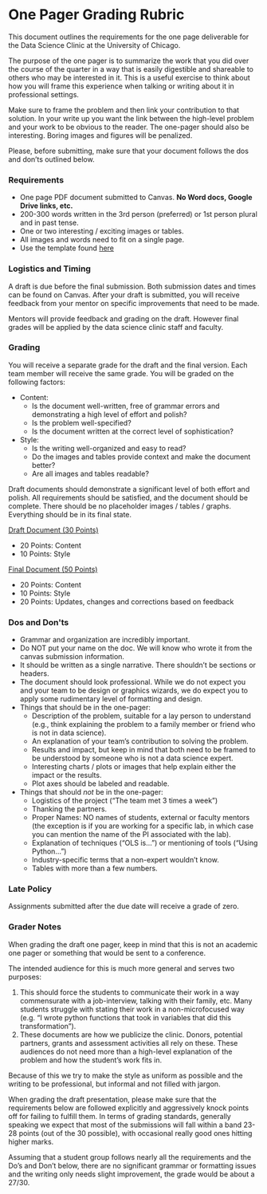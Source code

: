 # One Pager Grading Rubric

This document outlines the requirements for the one page deliverable for the Data Science Clinic at the University of Chicago. 

The purpose of the one pager is to summarize the work that you did over the course of the quarter in a way that is easily digestible and shareable to others who may be interested in it. This is a useful exercise to think about how you will frame this experience when talking or writing about it in professional settings.

Make sure to frame the problem and then link your contribution to that solution. In your write up you want the link between the high-level problem and your work to be obvious to the reader. The one-pager should also be interesting. Boring images and figures will be penalized.

Please, before submitting, make sure that your document follows the dos and don’ts outlined below. 

### Requirements 
* One page PDF document submitted to Canvas. **No Word docs, Google Drive links, etc.**
* 200-300 words written in the 3rd person (preferred) or 1st person plural and in past tense.
* One or two interesting / exciting images or tables. 
* All images and words need to fit on a single page.
* Use the template found [here](../templates/one-pager-template.docx)

### Logistics and Timing 
A draft is due before the final submission. Both submission dates and times can be found on Canvas. After your draft is submitted, you will receive feedback from your mentor on specific improvements that need to be made.

Mentors will provide feedback and grading on the draft. However final grades will be applied by the data science clinic staff and faculty.

### Grading 
You will receive a separate grade for the draft and the final version. Each team member will receive the same grade. You will be graded on the following factors:
* Content:
    * Is the document well-written, free of grammar errors and demonstrating a high level of effort and polish?
    * Is the problem well-specified?
    * Is the document written at the correct level of sophistication? 
* Style:
    * Is the writing well-organized and easy to read? 
    * Do the images and tables provide context and make the document better?
    * Are all images and tables readable?

Draft documents should demonstrate a significant level of both effort and polish. All requirements should be satisfied, and the document should be complete. There should be no placeholder images / tables / graphs. Everything should be in its final state.

<u>Draft Document (30 Points)</u>
* 20 Points: Content
* 10 Points: Style

<u>Final Document (50 Points)</u>
* 20 Points: Content
* 10 Points: Style
* 20 Points: Updates, changes and corrections based on feedback

### Dos and Don'ts
* Grammar and organization are incredibly important.
* Do NOT put your name on the doc. We will know who wrote it from the canvas submission information.
* It should be written as a single narrative. There shouldn’t be sections or headers.
* The document should look professional. While we do not expect you and your team to be design or graphics wizards, we do expect you to apply some rudimentary level of formatting and design.
* Things that should be in the one-pager:
    * Description of the problem, suitable for a lay person to understand (e.g., think explaining the problem to a family member or friend who is not in data science).
    * An explanation of your team’s contribution to solving the problem. 
    * Results and impact, but keep in mind that both need to be framed to be understood by someone who is not a data science expert.
    * Interesting charts / plots or images that help explain either the impact or the results.
    * Plot axes should be labeled and readable.
* Things that should _not_ be in the one-pager:
    * Logistics of the project (“The team met 3 times a week”)
    * Thanking the partners.
    * Proper Names: NO names of students, external or faculty mentors (the exception is if you are working for a specific lab, in which case you can mention the name of the PI associated with the lab).
    * Explanation of techniques (“OLS is…”) or mentioning of tools (“Using Python...”)
    * Industry-specific terms that a non-expert wouldn’t know.
    * Tables with more than a few numbers. 

### Late Policy
Assignments submitted after the due date will receive a grade of zero.


### Grader Notes

When grading the draft one pager, keep in mind that this is not an academic one pager or something that would be sent to a conference.

The intended audience for this is much more general and serves two purposes:

1.	This should force the students to communicate their work in a way commensurate with a job-interview, talking with their family, etc. Many students struggle with stating their work in a non-microfocused way (e.g. “I wrote python functions that took in variables that did this transformation”). 
2.	These documents are how we publicize the clinic. Donors, potential partners, grants and assessment activities all rely on these. These audiences do not need more than a high-level explanation of the problem and how the student’s work fits in.

Because of this we try to make the style as uniform as possible and the writing to be professional, but informal and not filled with jargon.

When grading the draft presentation, please make sure that the requirements below are followed explicitly and aggressively knock points off for failing to fulfill them. In terms of grading standards, generally speaking we expect that most of the submissions will fall within a band 23-28 points (out of the 30 possible), with occasional really good ones hitting higher marks.

Assuming that a student group follows nearly all the requirements and the Do’s and Don’t below, there are no significant grammar or formatting issues and the writing only needs slight improvement, the grade would be about a 27/30.
